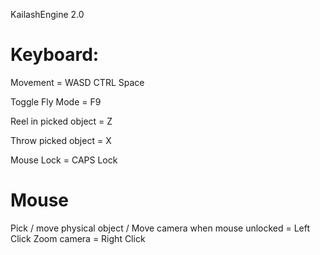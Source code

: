 KailashEngine 2.0

# **Keyboard:** #

Movement = WASD CTRL Space

Toggle Fly Mode = F9

Reel in picked object = Z

Throw picked object = X

Mouse Lock = CAPS Lock

# **Mouse** #

Pick / move physical object / Move camera when mouse unlocked = Left Click
Zoom camera = Right Click